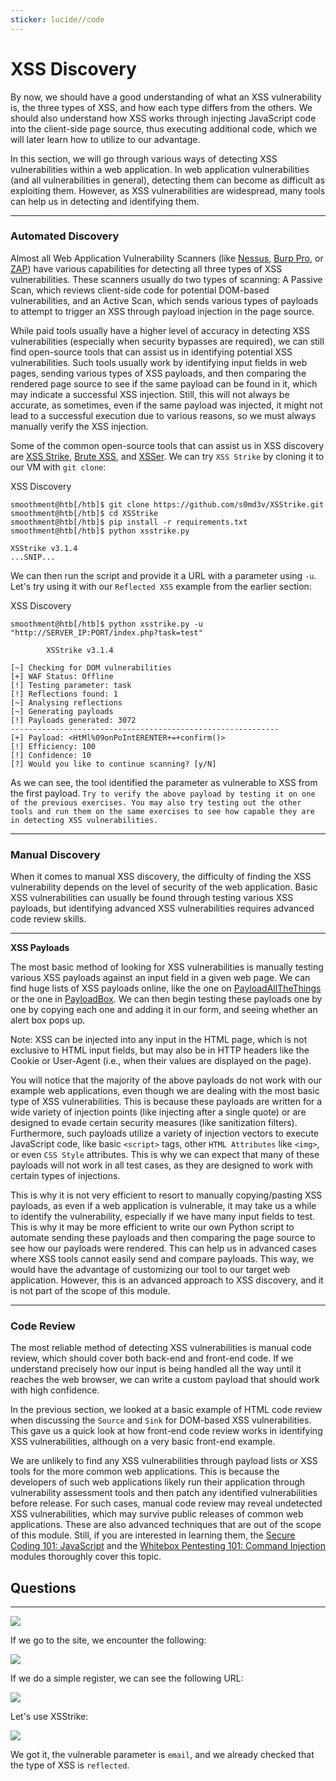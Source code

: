 ```yaml
---
sticker: lucide//code
---
```


# XSS Discovery

By now, we should have a good understanding of what an XSS vulnerability is, the three types of XSS, and how each type differs from the others. We should also understand how XSS works through injecting JavaScript code into the client-side page source, thus executing additional code, which we will later learn how to utilize to our advantage.

In this section, we will go through various ways of detecting XSS vulnerabilities within a web application. In web application vulnerabilities (and all vulnerabilities in general), detecting them can become as difficult as exploiting them. However, as XSS vulnerabilities are widespread, many tools can help us in detecting and identifying them.

***

### Automated Discovery

Almost all Web Application Vulnerability Scanners (like [Nessus](https://www.tenable.com/products/nessus), [Burp Pro](https://portswigger.net/burp/pro), or [ZAP](https://www.zaproxy.org/)) have various capabilities for detecting all three types of XSS vulnerabilities. These scanners usually do two types of scanning: A Passive Scan, which reviews client-side code for potential DOM-based vulnerabilities, and an Active Scan, which sends various types of payloads to attempt to trigger an XSS through payload injection in the page source.

While paid tools usually have a higher level of accuracy in detecting XSS vulnerabilities (especially when security bypasses are required), we can still find open-source tools that can assist us in identifying potential XSS vulnerabilities. Such tools usually work by identifying input fields in web pages, sending various types of XSS payloads, and then comparing the rendered page source to see if the same payload can be found in it, which may indicate a successful XSS injection. Still, this will not always be accurate, as sometimes, even if the same payload was injected, it might not lead to a successful execution due to various reasons, so we must always manually verify the XSS injection.

Some of the common open-source tools that can assist us in XSS discovery are [XSS Strike](https://github.com/s0md3v/XSStrike), [Brute XSS](https://github.com/rajeshmajumdar/BruteXSS), and [XSSer](https://github.com/epsylon/xsser). We can try `XSS Strike` by cloning it to our VM with `git clone`:

&#x20; XSS Discovery

```shell-session
smoothment@htb[/htb]$ git clone https://github.com/s0md3v/XSStrike.git
smoothment@htb[/htb]$ cd XSStrike
smoothment@htb[/htb]$ pip install -r requirements.txt
smoothment@htb[/htb]$ python xsstrike.py

XSStrike v3.1.4
...SNIP...
```

We can then run the script and provide it a URL with a parameter using `-u`. Let's try using it with our `Reflected XSS` example from the earlier section:

&#x20; XSS Discovery

```shell-session
smoothment@htb[/htb]$ python xsstrike.py -u "http://SERVER_IP:PORT/index.php?task=test" 

        XSStrike v3.1.4

[~] Checking for DOM vulnerabilities 
[+] WAF Status: Offline 
[!] Testing parameter: task 
[!] Reflections found: 1 
[~] Analysing reflections 
[~] Generating payloads 
[!] Payloads generated: 3072 
------------------------------------------------------------
[+] Payload: <HtMl%09onPoIntERENTER+=+confirm()> 
[!] Efficiency: 100 
[!] Confidence: 10 
[?] Would you like to continue scanning? [y/N]
```

As we can see, the tool identified the parameter as vulnerable to XSS from the first payload. `Try to verify the above payload by testing it on one of the previous exercises. You may also try testing out the other tools and run them on the same exercises to see how capable they are in detecting XSS vulnerabilities.`

***

### Manual Discovery

When it comes to manual XSS discovery, the difficulty of finding the XSS vulnerability depends on the level of security of the web application. Basic XSS vulnerabilities can usually be found through testing various XSS payloads, but identifying advanced XSS vulnerabilities requires advanced code review skills.

***

**XSS Payloads**

The most basic method of looking for XSS vulnerabilities is manually testing various XSS payloads against an input field in a given web page. We can find huge lists of XSS payloads online, like the one on [PayloadAllTheThings](https://github.com/swisskyrepo/PayloadsAllTheThings/blob/master/XSS%20Injection/README.md) or the one in [PayloadBox](https://github.com/payloadbox/xss-payload-list). We can then begin testing these payloads one by one by copying each one and adding it in our form, and seeing whether an alert box pops up.

Note: XSS can be injected into any input in the HTML page, which is not exclusive to HTML input fields, but may also be in HTTP headers like the Cookie or User-Agent (i.e., when their values are displayed on the page).

You will notice that the majority of the above payloads do not work with our example web applications, even though we are dealing with the most basic type of XSS vulnerabilities. This is because these payloads are written for a wide variety of injection points (like injecting after a single quote) or are designed to evade certain security measures (like sanitization filters). Furthermore, such payloads utilize a variety of injection vectors to execute JavaScript code, like basic `<script>` tags, other `HTML Attributes` like `<img>`, or even `CSS Style` attributes. This is why we can expect that many of these payloads will not work in all test cases, as they are designed to work with certain types of injections.

This is why it is not very efficient to resort to manually copying/pasting XSS payloads, as even if a web application is vulnerable, it may take us a while to identify the vulnerability, especially if we have many input fields to test. This is why it may be more efficient to write our own Python script to automate sending these payloads and then comparing the page source to see how our payloads were rendered. This can help us in advanced cases where XSS tools cannot easily send and compare payloads. This way, we would have the advantage of customizing our tool to our target web application. However, this is an advanced approach to XSS discovery, and it is not part of the scope of this module.

***

### Code Review

The most reliable method of detecting XSS vulnerabilities is manual code review, which should cover both back-end and front-end code. If we understand precisely how our input is being handled all the way until it reaches the web browser, we can write a custom payload that should work with high confidence.

In the previous section, we looked at a basic example of HTML code review when discussing the `Source` and `Sink` for DOM-based XSS vulnerabilities. This gave us a quick look at how front-end code review works in identifying XSS vulnerabilities, although on a very basic front-end example.

We are unlikely to find any XSS vulnerabilities through payload lists or XSS tools for the more common web applications. This is because the developers of such web applications likely run their application through vulnerability assessment tools and then patch any identified vulnerabilities before release. For such cases, manual code review may reveal undetected XSS vulnerabilities, which may survive public releases of common web applications. These are also advanced techniques that are out of the scope of this module. Still, if you are interested in learning them, the [Secure Coding 101: JavaScript](https://academy.hackthebox.com/course/preview/secure-coding-101-javascript) and the [Whitebox Pentesting 101: Command Injection](https://academy.hackthebox.com/course/preview/whitebox-pentesting-101-command-injection) modules thoroughly cover this topic.

## Questions

***

![](Pasted%20image%2020250130170252.png)

If we go to the site, we encounter the following:

![](Pasted%20image%2020250130170348.png)

If we do a simple register, we can see the following URL:

![](Pasted%20image%2020250130170629.png)

Let's use XSStrike:

![](Pasted%20image%2020250130170807.png)

We got it, the vulnerable parameter is `email`, and we already checked that the type of XSS is `reflected`.
